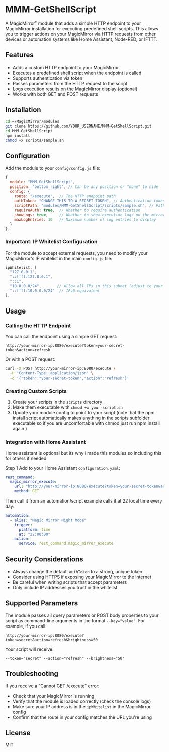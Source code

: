 # MMM-GetShellScript

A MagicMirror² module that adds a simple HTTP endpoint to your MagicMirror installation for executing predefined shell scripts. This allows you to trigger actions on your MagicMirror via HTTP requests from other devices or automation systems like Home Assistant, Node-RED, or IFTTT.

## Features

- Adds a custom HTTP endpoint to your MagicMirror
- Executes a predefined shell script when the endpoint is called
- Supports authentication via token
- Passes parameters from the HTTP request to the script
- Logs execution results on the MagicMirror display (optional)
- Works with both GET and POST requests

## Installation

```bash
cd ~/MagicMirror/modules
git clone https://github.com/YOUR_USERNAME/MMM-GetShellScript.git
cd MMM-GetShellScript
npm install
chmod +x scripts/sample.sh
```

## Configuration

Add the module to your `config/config.js` file:

```javascript
{
  module: "MMM-GetShellScript",
  position: "bottom_right", // Can be any position or "none" to hide
  config: {
    route: "/execute",  // The HTTP endpoint path
    authToken: "CHANGE-THIS-TO-A-SECRET-TOKEN", // Authentication token
    scriptPath: "modules/MMM-GetShellScript/scripts/sample.sh", // Path to your script, if using default install this should work, just add/replace your script in the module's subfolder
    requireAuth: true,  // Whether to require authentication
    showLogs: true,     // Whether to show execution logs on the mirror
    maxLogEntries: 10   // Maximum number of log entries to display
  }
},
```

### Important: IP Whitelist Configuration

For the module to accept external requests, you need to modify your MagicMirror's IP whitelist in the main `config.js` file:

```javascript
ipWhitelist: [
  "127.0.0.1", 
  "::ffff:127.0.0.1", 
  "::1", 
  "10.0.0.0/24",       // Allow all IPs in this subnet (adjust to your network)
  "::ffff:10.0.0.0/24"  // IPv6 equivalent
],
```

## Usage

### Calling the HTTP Endpoint

You can call the endpoint using a simple GET request:

```
http://your-mirror-ip:8080/execute?token=your-secret-token&action=refresh
```

Or with a POST request:

```bash
curl -X POST http://your-mirror-ip:8080/execute \
  -H "Content-Type: application/json" \
  -d '{"token":"your-secret-token","action":"refresh"}'
```

### Creating Custom Scripts

1. Create your scripts in the `scripts` directory
2. Make them executable with `chmod +x your-script.sh`
3. Update your module config to point to your script
(note that the npm install script automatically makes anything in the scripts subfolder executable so if you are uncomfortable with chmod just run npm install again )

### Integration with Home Assistant 

Home assistant is optional but its why i made this modules so including this for others if needed 


Step 1
Add to your Home Assistant `configuration.yaml`:

```yaml
rest_command:
  magic_mirror_execute:
    url: "http://your-mirror-ip:8080/execute?token=your-secret-token&action=refresh"
    method: GET
```

Then call it from an automation/script example calls it at 22 local time every day:

```yaml
automation:
  - alias: "Magic Mirror Night Mode"
    trigger:
      platform: time
      at: "22:00:00"
    action:
      service: rest_command.magic_mirror_execute
```

## Security Considerations

- Always change the default `authToken` to a strong, unique token
- Consider using HTTPS if exposing your MagicMirror to the internet
- Be careful when writing scripts that accept parameters
- Only include IP addresses you trust in the whitelist

## Supported Parameters

The module passes all query parameters or POST body properties to your script as command-line arguments in the format `--key="value"`. For example, if you call:

```
http://your-mirror-ip:8080/execute?token=secret&action=refresh&brightness=50
```

Your script will receive:

```
--token="secret" --action="refresh" --brightness="50"
```

## Troubleshooting

If you receive a "Cannot GET /execute" error:
- Check that your MagicMirror is running
- Verify that the module is loaded correctly (check the console logs)
- Make sure your IP address is in the `ipWhitelist` in the MagicMirror config
- Confirm that the route in your config matches the URL you're using

## License

MIT